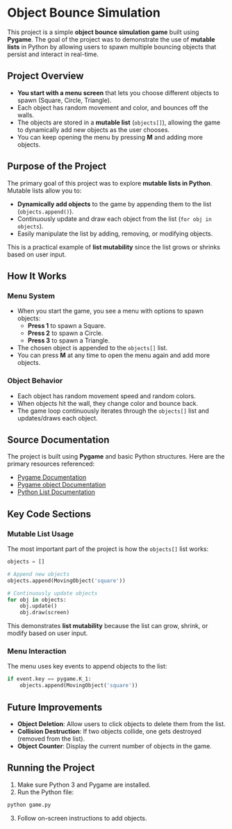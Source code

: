 # Object Bounce Simulation

This project is a simple **object bounce simulation game** built using **Pygame**. The goal of the project was to demonstrate the use of **mutable lists** in Python by allowing users to spawn multiple bouncing objects that persist and interact in real-time.

## Project Overview
- **You start with a menu screen** that lets you choose different objects to spawn (Square, Circle, Triangle).
- Each object has random movement and color, and bounces off the walls.
- The objects are stored in a **mutable list** (`objects[]`), allowing the game to dynamically add new objects as the user chooses.
- You can keep opening the menu by pressing **M** and adding more objects.

## Purpose of the Project
The primary goal of this project was to explore **mutable lists in Python**. Mutable lists allow you to:
- **Dynamically add objects** to the game by appending them to the list (`objects.append()`).
- Continuously update and draw each object from the list (`for obj in objects`).
- Easily manipulate the list by adding, removing, or modifying objects.

This is a practical example of **list mutability** since the list grows or shrinks based on user input.

## How It Works
### Menu System
- When you start the game, you see a menu with options to spawn objects:
  - **Press 1** to spawn a Square.
  - **Press 2** to spawn a Circle.
  - **Press 3** to spawn a Triangle.
- The chosen object is appended to the `objects[]` list.
- You can press **M** at any time to open the menu again and add more objects.

### Object Behavior
- Each object has random movement speed and random colors.
- When objects hit the wall, they change color and bounce back.
- The game loop continuously iterates through the `objects[]` list and updates/draws each object.

## Source Documentation
The project is built using **Pygame** and basic Python structures. 
Here are the primary resources referenced:
- [Pygame Documentation](https://www.pygame.org/docs/)
- [Pygame object Documentation](https://www.pygame.org/docs/tut/tom_games4.html?highlight=dx)
- [Python List Documentation](https://docs.python.org/3/tutorial/datastructures.html#more-on-lists)

## Key Code Sections
### Mutable List Usage
The most important part of the project is how the `objects[]` list works:
```python
objects = []

# Append new objects
objects.append(MovingObject('square'))

# Continuously update objects
for obj in objects:
    obj.update()
    obj.draw(screen)
```
This demonstrates **list mutability** because the list can grow, shrink, or modify based on user input.

### Menu Interaction
The menu uses key events to append objects to the list:
```python
if event.key == pygame.K_1:
    objects.append(MovingObject('square'))
```

## Future Improvements
- **Object Deletion**: Allow users to click objects to delete them from the list.
- **Collision Destruction**: If two objects collide, one gets destroyed (removed from the list).
- **Object Counter**: Display the current number of objects in the game.

## Running the Project
1. Make sure Python 3 and Pygame are installed.
2. Run the Python file:
```bash
python game.py
```
3. Follow on-screen instructions to add objects.
